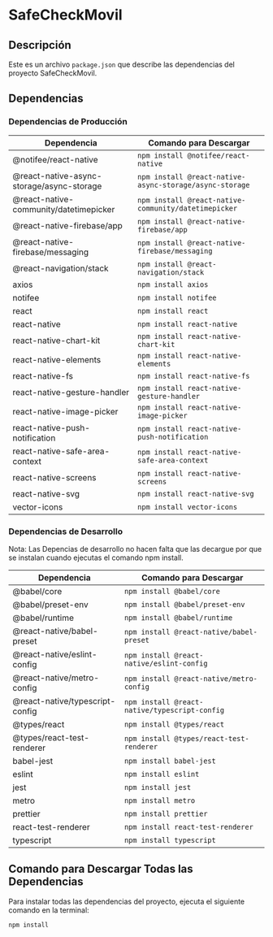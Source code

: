# SafeCheckMovil

## Descripción
Este es un archivo `package.json` que describe las dependencias del proyecto SafeCheckMovil.

## Dependencias

### Dependencias de Producción

| Dependencia                                     | Comando para Descargar        |
|-------------------------------------------------|-------------------------------|
| @notifee/react-native                           | `npm install @notifee/react-native` |
| @react-native-async-storage/async-storage       | `npm install @react-native-async-storage/async-storage` |
| @react-native-community/datetimepicker           | `npm install @react-native-community/datetimepicker` |
| @react-native-firebase/app                       | `npm install @react-native-firebase/app` |
| @react-native-firebase/messaging                 | `npm install @react-native-firebase/messaging` |
| @react-navigation/stack                         | `npm install @react-navigation/stack` |
| axios                                           | `npm install axios` |
| notifee                                         | `npm install notifee` |
| react                                           | `npm install react` |
| react-native                                    | `npm install react-native` |
| react-native-chart-kit                          | `npm install react-native-chart-kit` |
| react-native-elements                           | `npm install react-native-elements` |
| react-native-fs                                 | `npm install react-native-fs` |
| react-native-gesture-handler                    | `npm install react-native-gesture-handler` |
| react-native-image-picker                       | `npm install react-native-image-picker` |
| react-native-push-notification                  | `npm install react-native-push-notification` |
| react-native-safe-area-context                  | `npm install react-native-safe-area-context` |
| react-native-screens                            | `npm install react-native-screens` |
| react-native-svg                                | `npm install react-native-svg` |
| vector-icons                                    | `npm install vector-icons` |

### Dependencias de Desarrollo

Nota: Las Depencias de desarrollo no hacen falta que las decargue por que se instalan cuando ejecutas el comando npm install.

| Dependencia                                     | Comando para Descargar        |
|-------------------------------------------------|-------------------------------|
| @babel/core                                     | `npm install @babel/core` |
| @babel/preset-env                               | `npm install @babel/preset-env` |
| @babel/runtime                                  | `npm install @babel/runtime` |
| @react-native/babel-preset                      | `npm install @react-native/babel-preset` |
| @react-native/eslint-config                     | `npm install @react-native/eslint-config` |
| @react-native/metro-config                      | `npm install @react-native/metro-config` |
| @react-native/typescript-config                 | `npm install @react-native/typescript-config` |
| @types/react                                    | `npm install @types/react` |
| @types/react-test-renderer                      | `npm install @types/react-test-renderer` |
| babel-jest                                      | `npm install babel-jest` |
| eslint                                          | `npm install eslint` |
| jest                                            | `npm install jest` |
| metro                                           | `npm install metro` |
| prettier                                        | `npm install prettier` |
| react-test-renderer                            | `npm install react-test-renderer` |
| typescript                                     | `npm install typescript` |

## Comando para Descargar Todas las Dependencias
Para instalar todas las dependencias del proyecto, ejecuta el siguiente comando en la terminal:

```bash
npm install